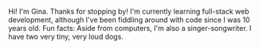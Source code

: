 Hi! I'm Gina. Thanks for stopping by! I'm currently learning full-stack web development, although I've been fiddling around with code since I was 10 years old.
Fun facts: Aside from computers, I'm also a singer-songwriter. I have two very tiny, very loud dogs.


<!---
ginahend94/ginahend94 is a ✨ special ✨ repository because its `README.md` (this file) appears on your GitHub profile.
You can click the Preview link to take a look at your changes.
--->
